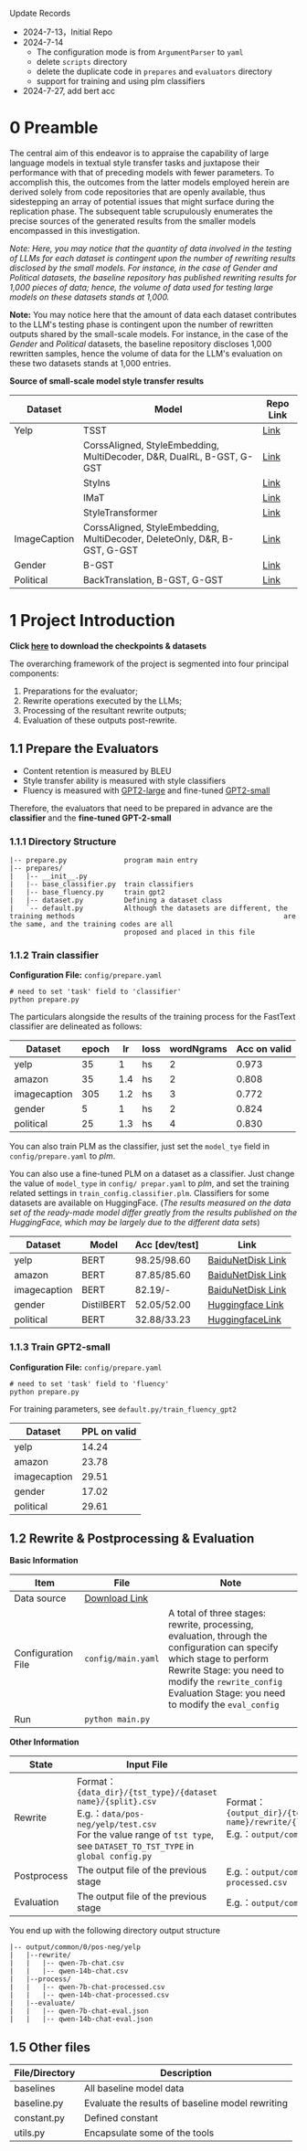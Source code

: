 Update Records

- 2024-7-13，Initial Repo
- 2024-7-14
    - The configuration mode  is from `ArgumentParser` to `yaml`
    - delete `scripts` directory
    - delete the duplicate code in `prepares` and `evaluators` directory
    - support for training and using plm classifiers
- 2024-7-27, add bert acc

# 0 Preamble

The central aim of this endeavor is to appraise the capability of large language models in textual style transfer tasks and juxtapose their performance with that of preceding models with fewer parameters. To accomplish this, the outcomes from the latter models employed herein are derived solely from code repositories that are openly available, thus sidestepping an array of potential issues that might surface during the replication phase. The subsequent table scrupulously enumerates the precise sources of the generated results from the smaller models encompassed in this investigation.

*Note: Here, you may notice that the quantity of data involved in the testing of LLMs for each dataset is contingent upon the number of rewriting results disclosed by the small models. For instance, in the case of Gender and Political datasets, the baseline repository has published rewriting results for 1,000 pieces of data; hence, the volume of data used for testing large models on these datasets stands at 1,000.*

**Note:**  You may notice here that the amount of data each dataset contributes to the LLM's testing phase is contingent upon the number of rewritten outputs shared by the small-scale models. For instance, in the case of the *Gender* and *Political* datasets, the baseline repository discloses 1,000 rewritten samples, hence the volume of data for the LLM's evaluation on these two datasets stands at 1,000 entries.

**Source of small-scale model style transfer results**


| Dataset      | Model                                                                     | Repo Link                                                                                            |
| ------------ | ------------------------------------------------------------------------- | ---------------------------------------------------------------------------------------------------- |
| Yelp         | TSST                                                                      | [Link](https://github.com/xiaofei05/TSST/tree/master/outputs/yelp)                                   |
|              | CorssAligned, StyleEmbedding, MultiDecoder, D&R, DualRL, B-GST, G-GST     | [Link](https://github.com/rungjoo/Stable-Style-Transformer/tree/master/evaluation/yelp/compare/yelp) |
|              | StyIns                                                                    | [Link](https://github.com/XiaoyuanYi/StyIns/tree/master/styins_outputs/yelp)                         |
|              | IMaT                                                                      | [Link](https://github.com/zhijing-jin/IMaT/tree/master/outputs/yelp)                                 |
|              | StyleTransformer                                                          | [Link](https://github.com/fastnlp/style-transformer/tree/master/outputs/yelp)                        |
| ImageCaption | CorssAligned, StyleEmbedding, MultiDecoder, DeleteOnly, D&R, B-GST, G-GST | [Link](https://github.com/nnnngo/transformer-drg-style-transfer/tree/master/results/imagecaption)    |
| Gender       | B-GST                                                                     | [Link](https://github.com/nnnngo/transformer-drg-style-transfer/tree/master/results/gender)          |
| Political    | BackTranslation, B-GST, G-GST                                             | [Link](https://github.com/nnnngo/transformer-drg-style-transfer/tree/master/results/political)       |

# 1 Project Introduction

**Click [here](https://pan.baidu.com/s/1K3m-k_henrQTIzYmZXKA4Q?pwd=1234 ) to download the checkpoints & datasets**

The overarching framework of the project is segmented into four principal components:

1. Preparations for the evaluator;
2. Rewrite operations executed by the LLMs;
3. Processing of the resultant rewrite outputs;
4. Evaluation of these outputs post-rewrite.

## 1.1 Prepare the Evaluators

- Content retention is measured by BLEU
- Style transfer ability is measured with style classifiers
- Fluency is measured with [GPT2-large](https://huggingface.co/openai-community/gpt2-large) and fine-tuned [GPT2-small](https://huggingface.co/openai-community/gpt2)

Therefore, the evaluators that need to be prepared in advance are the **classifier** and the **fine-tuned GPT-2-small**

### 1.1.1 Directory Structure

```
|-- prepare.py				program main entry
|-- prepares/
|   |-- __init__.py
|	|-- base_classifier.py	train classifiers
|	|-- base_fluency.py		train gpt2
|   |-- dataset.py			Defining a dataset class
|   `-- default.py			Although the datasets are different, the training methods 							  						are the same, and the training codes are all
							proposed and placed in this file
```

### 1.1.2 Train classifier

**Configuration File:** `config/prepare.yaml`

```shell
# need to set 'task' field to 'classifier'
python prepare.py
```

The particulars alongside the results of the training process for the FastText classifier are delineated as follows:


| Dataset      | epoch | lr  | loss | wordNgrams | Acc on valid |
| ------------ | ----- | --- | ---- | ---------- | ------------ |
| yelp         | 35    | 1   | hs   | 2          | 0.973        |
| amazon       | 35    | 1.4 | hs   | 2          | 0.808        |
| imagecaption | 305   | 1.2 | hs   | 3          | 0.772        |
| gender       | 5     | 1   | hs   | 2          | 0.824        |
| political    | 25    | 1.3 | hs   | 4          | 0.830        |

You can also train PLM as the classifier, just set the `model_tye` field in `config/prepare.yaml` to *plm*.

You can also use a fine-tuned PLM on a dataset as a classifier. Just change the value of `model_type` in `config/ prepar.yaml` to *plm*, and set the training related settings in `train_config.classifier.plm`. Classifiers for some datasets are available on HuggingFace. (*The results measured on the data set of the ready-made model differ greatly from the results published on the HuggingFace, which may be largely due to the different data sets*)

| Dataset      | Model      | Acc [dev/test] | Link                                                         |
| ------------ | ---------- | -------------- | ------------------------------------------------------------ |
| yelp         | BERT       | 98.25/98.60    | [BaiduNetDisk Link](https://pan.baidu.com/s/1K3m-k_henrQTIzYmZXKA4Q?pwd=1234 ) |
| amazon       | BERT       | 87.85/85.60    | [BaiduNetDisk Link](https://pan.baidu.com/s/1K3m-k_henrQTIzYmZXKA4Q?pwd=1234 ) |
| imagecaption | BERT       | 82.19/-        | [BaiduNetDisk Link](https://pan.baidu.com/s/1K3m-k_henrQTIzYmZXKA4Q?pwd=1234 ) |
| gender       | DistilBERT | 52.05/52.00    | [Huggingface Link](https://huggingface.co/padmajabfrl/Gender-Classification/tree/main) |
| political    | BERT       | 32.88/33.23    | [HuggingfaceLink](https://huggingface.co/harshal-11/Bert-political-classification/tree/main) |

### 1.1.3 Train GPT2-small

**Configuration File:** `config/prepare.yaml`

```shell
# need to set 'task' field to 'fluency'
python prepare.py
```

For training parameters, see `default.py/train_fluency_gpt2`


| Dataset      | PPL on valid |
| ------------ | ------------ |
| yelp         | 14.24        |
| amazon       | 23.78        |
| imagecaption | 29.51        |
| gender       | 17.02        |
| political    | 29.61        |

## 1.2 Rewrite & Postprocessing & Evaluation

**Basic Information**

| Item               | File                                                         | Note                                                         |
| ------------------ | ------------------------------------------------------------ | ------------------------------------------------------------ |
| Data  source       | [Download Link](https://pan.baidu.com/s/1K3m-k_henrQTIzYmZXKA4Q?pwd=1234) |                                                              |
| Configuration File | `config/main.yaml`                                           | A total of three stages: rewrite, processing, evaluation, through the configuration can specify which stage to perform<br/> Rewrite Stage: you need to modify the `rewrite_config` <br/> Evaluation Stage: you need to modify the  `eval_config` |
| Run                | `python main.py`                                             |                                                              |

**Other Information**

| State       | Input File                                                   | Output File                                                  |
| ----------- | ------------------------------------------------------------ | ------------------------------------------------------------ |
| Rewrite     | Format：`{data_dir}/{tst_type}/{dataset name}/{split}.csv`<br/>E.g.：`data/pos-neg/yelp/test.csv`<br>For the value range of `tst type`, see `DATASET_TO_TST_TYPE` in `global config.py` | Format：`{output_dir}/{template_type}/{template_idx}/{tst_type}/{dataset name}/rewrite/{llm_type}.csv`<br/>E.g.：`output/common/0/pos-neg/yelp/rewrite/qwen-7b-chat.csv` |
| Postprocess | The output file of the previous stage                        | E.g.：`output/common/0/pos-neg/process/qwen-7b-chat-processed.csv` |
| Evaluation  | The output file of the previous stage                        | E.g.：`output/common/0/pos-neg/evaluate/qwen-7b-chat-eval.json` |

You end up with the following directory output structure

```
|-- output/common/0/pos-neg/yelp
|	|--rewrite/
|	|	|-- qwen-7b-chat.csv
|	|	|-- qwen-14b-chat.csv
|	|--process/
|	|	|-- qwen-7b-chat-processed.csv
|	|	|-- qwen-14b-chat-processed.csv
|	|--evaluate/
|	|	|-- qwen-7b-chat-eval.json
|	|	|-- qwen-14b-chat-eval.json
```

## 1.5 Other files


| File/Directory | Description                                      |
| -------------- | ------------------------------------------------ |
| baselines      | All baseline model data                          |
| baseline.py    | Evaluate the results of baseline model rewriting |
| constant.py    | Defined constant                                 |
| utils.py       | Encapsulate some of the tools                    |
